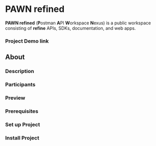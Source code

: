 # PAWN refined

**PAWN refined** (**P**ostman **A**PI **W**orkspace **N**exus) is a public workspace consisting of **refine** APIs, SDKs, documentation, and web apps. 

### Project Demo link ###

## About ##

### Description ###

### Participants ###

### Preview ###

### Prerequisites ###

### Set up Project ###

### Install Project ###
